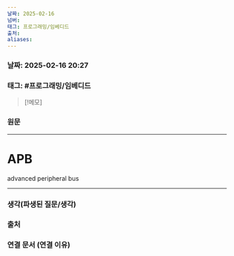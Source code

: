 ```yaml
---
날짜: 2025-02-16
넘버: 
태그: 프로그래밍/임베디드
출처: 
aliases:
---
```

### 날짜:  2025-02-16 20:27

### 태그: #프로그래밍/임베디드 

>[!메모]
>

### 원문
---
# APB
advanced peripheral bus

---
### 생각(파생된 질문/생각)

### 출처

### 연결 문서 (연결 이유)
